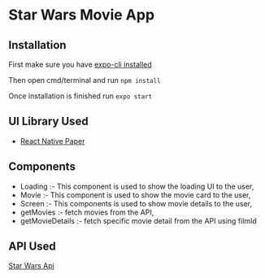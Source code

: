 # Star Wars Movie App

## Installation

First make sure you have [expo-cli installed](https://docs.expo.dev/workflow/expo-cli/#installation)

Then open cmd/terminal and run `npm install`

Once installation is finished run `expo start`

## UI Library Used

- [React Native Paper](https://reactnativepaper.com/)

## Components

- Loading :- This component is used to show the loading UI to the user,
- Movie :- This component is used to show the movie card to the user,
- Screen :- This components is used to show movie details to the user,
- getMovies :- fetch movies from the API,
- getMovieDetails :- fetch specific movie detail from the API using filmId

## API Used

[Star Wars Api](https://studio.apollographql.com/public/star-wars-swapi/home?variant=current)
